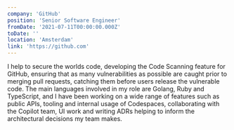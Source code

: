 ```yaml
---
company: 'GitHub'
position: 'Senior Software Engineer'
fromDate: '2021-07-11T00:00:00.000Z'
toDate: ''
location: 'Amsterdam'
link: 'https://github.com'
---
```


I help to secure the worlds code, developing the Code Scanning feature for GitHub, ensuring that as many vulnerabilities as possible are caught prior to merging pull requests, catching them before users release the vulnerable code. The main languages involved in my role are Golang, Ruby and TypeScript, and I have been working on a wide range of features such as public APIs, tooling and internal usage of Codespaces, collaborating with the Copilot team, UI work and writing ADRs helping to inform the architectural decisions my team makes.